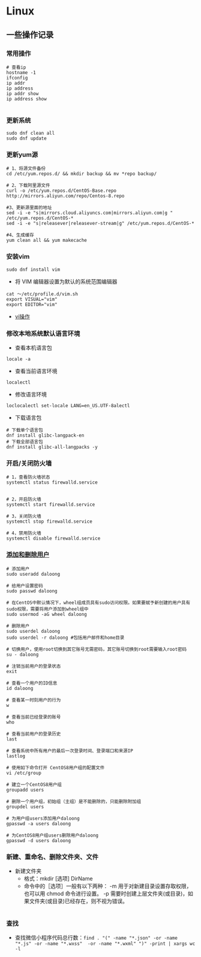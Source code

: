 <!--
 * @Author: chenleilong chenleilong@51yund.com
 * @Date: 2023-03-16 10:18:31
 * @LastEditors: chenleilong chenleilong@51yund.com
 * @LastEditTime: 2023-03-16 13:41:29
 * @FilePath: /GitHub/vuepress_blog/docs/note/Linux学习.md
 * @Description: 这是默认设置,请设置`customMade`, 打开koroFileHeader查看配置 进行设置: https://github.com/OBKoro1/koro1FileHeader/wiki/%E9%85%8D%E7%BD%AE
-->
# Linux

## 一些操作记录

### 常用操作
```shell
# 查看ip
hostname -1
ifconfig
ip addr
ip address
ip addr show
ip address show


```

### 更新系统
```shell
sudo dnf clean all
sudo dnf update
```

### 更新yum源
```shell
# 1、将源文件备份
cd /etc/yum.repos.d/ && mkdir backup && mv *repo backup/

# 2、下载阿里源文件
curl -o /etc/yum.repos.d/CentOS-Base.repo http://mirrors.aliyun.com/repo/Centos-8.repo

#3、更新源里面的地址
sed -i -e "s|mirrors.cloud.aliyuncs.com|mirrors.aliyun.com|g " /etc/yum.repos.d/CentOS-*
sed -i -e "s|releasever|releasever-stream|g" /etc/yum.repos.d/CentOS-*

#4、生成缓存
yum clean all && yum makecache
```

### 安装vim
```shell
sudo dnf install vim
```
 - 将 VIM 编辑器设置为默认的系统范围编辑器
```shell
cat ～/etc/profile.d/vim.sh
export VISUAL="vim"
export EDITOR="vim"
```
- [vi操作](https://www.runoob.com/linux/linux-vim.html)

### 修改本地系统默认语言环境
- 查看本机语言包
```shell
locale -a
```
- 查看当前语言环境
```shell
localectl
```
- 修改语言环境
```shell
loclocalectl set-locale LANG=en_US.UTF-8alectl
```
- 下载语言包
```shell
# 下载单个语言包
dnf install glibc-langpack-en
# 下载全部语言包
dnf install glibc-all-langpacks -y
```
### 开启/关闭防火墙
```shell
# 1，查看防火墙状态
systemctl status firewalld.service


# 2，开启防火墙
systemctl start firewalld.service

# 3，关闭防火墙
systemctl stop firewalld.service

# 4，禁用防火墙
systemctl disable firewalld.service
```
### [添加和删除用户](https://www.myfreax.com/how-to-add-and-delete-users-on-centos-8/)
```shell
# 添加用户
sudo useradd daloong

# 给用户设置密码
sudo passwd daloong

# 在CentOS中默认情况下，wheel组成员具有sudo访问权限。如果要赋予新创建的用户具有sudo权限，需要将用户添加到wheel组中
sudo usermod -aG wheel daloong

# 删除用户
sudo userdel daloong
sudo userdel -r daloong #包括用户邮件和home目录

# 切换用户，使用root切换到其它账号无需密码，其它账号切换到root需要输入root密码
su - daloong

# 注销当前用户的登录状态
exit

# 查看一个用户的ID信息
id daloong

# 查看某一时刻用户的行为
w

# 查看当前已经登录的账号
who

# 查看当前用户的登录历史
last

# 查看系统中所有用户的最后一次登录时间、登录端口和来源IP
lastlog

# 使用如下命令打开 CentOS8用户组的配置文件
vi /etc/group

# 建立一个CentOS8用户组
groupadd users

# 删除一个用户组，初始组（主组）是不能删除的，只能删除附加组
groupdel users

# 为用户组users添加用户daloong
gpasswd -a users daloong

# 为CentOS8用户组users删除用户daloong
gpasswd -d users daloong
```

### 新建、重命名、删除文件夹、文件
- 新建文件夹
  - 格式：mkdir [选项] DirName
  - 命令中的［选项］一般有以下两种：
    -m 用于对新建目录设置存取权限，也可以用 chmod 命令进行设置。
    -p 需要时创建上层文件夹(或目录)，如果文件夹(或目录)已经存在，则不视为错误。
```shell

```

### 查找
- 查找微信小程序代码总行数：`find . "(" -name "*.json" -or -name "*.js" -or -name "*.wxss"  -or -name "*.wxml" ")" -print | xargs wc -l`